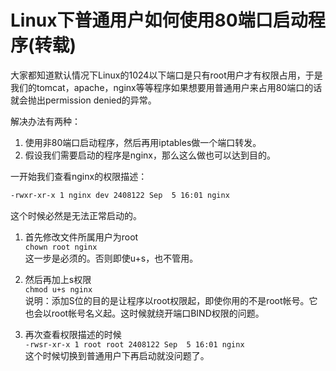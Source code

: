 # Linux下普通用户如何使用80端口启动程序(转载)
大家都知道默认情况下Linux的1024以下端口是只有root用户才有权限占用，于是我们的tomcat，apache，nginx等等程序如果想要用普通用户来占用80端口的话就会抛出permission denied的异常。

解决办法有两种：

1. 使用非80端口启动程序，然后再用iptables做一个端口转发。
2. 假设我们需要启动的程序是nginx，那么这么做也可以达到目的。

一开始我们查看nginx的权限描述：
```bash
-rwxr-xr-x 1 nginx dev 2408122 Sep  5 16:01 nginx
```
这个时候必然是无法正常启动的。

1. 首先修改文件所属用户为root  
`chown root nginx`  
这一步是必须的。否则即使u+s，也不管用。

2. 然后再加上s权限  
`chmod u+s nginx`  
说明：添加S位的目的是让程序以root权限起，即使你用的不是root帐号。它也会以root帐号名义起。这时候就绕开端口BIND权限的问题。

3. 再次查看权限描述的时候  
`-rwsr-xr-x 1 root root 2408122 Sep  5 16:01 nginx`  
这个时候切换到普通用户下再启动就没问题了。
